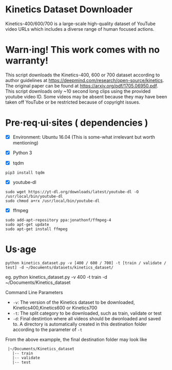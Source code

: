 # Kinetics Dataset Downloader

Kinetics-400/600/700 is a large-scale high-quality dataset of YouTube video URLs which includes a diverse range of human focused actions.


# Warn·ing! This work comes with no warranty!

This script downloads the Kinetics-400, 600 or 700 dataset according to author guidelines at https://deepmind.com/research/open-source/kinetics. The original paper can be found at https://arxiv.org/pdf/1705.06950.pdf. This script downloads only ~10 second long clips using the provided youtube video ID. Some videos may be absent because they may have been taken off YouTube or be restricted because of copyright issues.


# Pre·req·ui·sites ( dependencies )

- [X] Environment: Ubuntu 16.04 (This is some-what irrelevant but worth mentioning)

- [X]  Python 3

- [X]  tqdm
```
pip3 install tqdm
```

- [X] youtube-dl
```
sudo wget https://yt-dl.org/downloads/latest/youtube-dl -O /usr/local/bin/youtube-dl
sudo chmod a+rx /usr/local/bin/youtube-dl
```

- [X] ffmpeg
```
sudo add-apt-repository ppa:jonathonf/ffmpeg-4
sudo apt-get update
sudo apt-get install ffmpeg
```


# Us·age
```
python kinetics_dataset.py -v [400 / 600 / 700] -t [train / validate / test] -d ~/Documents/datasets/kinetics_dataset/
```
eg. python kinetics_dataset.py -v 400 -t train -d ~/Documents/Kinetics_dataset

Command Line Parameters
* `-v`: The version of the Kinetics dataset to be downloaded, Kinetics400,Kinetics600 or Kinetics700
* `-t`: The split category to be downloaded, such as train, validate or test 
* `-d`: Final destintion where all videos should be dwonloaded and saved to. A directory is automatically created in this destination folder according to the parameter of `-t`

From the above exampple, the final destination folder may look like
```
 |~/Documents/Kinetics_dataset
   |-- train
   |-- validate
   |-- test
```
 
